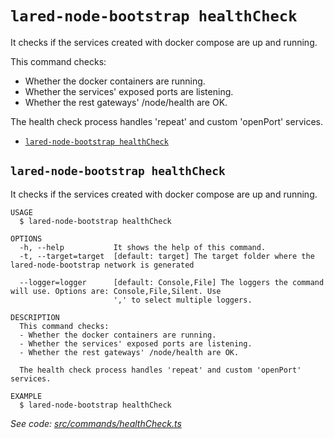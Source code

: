 `lared-node-bootstrap healthCheck`
===========================

It checks if the services created with docker compose are up and running.

This command checks:
- Whether the docker containers are running.
- Whether the services' exposed ports are listening.
- Whether the rest gateways' /node/health are OK.

The health check process handles 'repeat' and custom 'openPort' services.

* [`lared-node-bootstrap healthCheck`](#lared-node-bootstrap-healthcheck)

## `lared-node-bootstrap healthCheck`

It checks if the services created with docker compose are up and running.

```
USAGE
  $ lared-node-bootstrap healthCheck

OPTIONS
  -h, --help           It shows the help of this command.
  -t, --target=target  [default: target] The target folder where the lared-node-bootstrap network is generated

  --logger=logger      [default: Console,File] The loggers the command will use. Options are: Console,File,Silent. Use
                       ',' to select multiple loggers.

DESCRIPTION
  This command checks:
  - Whether the docker containers are running.
  - Whether the services' exposed ports are listening.
  - Whether the rest gateways' /node/health are OK.

  The health check process handles 'repeat' and custom 'openPort' services.

EXAMPLE
  $ lared-node-bootstrap healthCheck
```

_See code: [src/commands/healthCheck.ts](https://github.com/lared-association/lared-node-bootstrap/blob/v1.1.4/src/commands/healthCheck.ts)_
